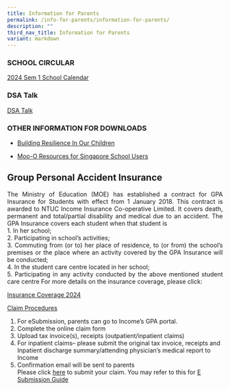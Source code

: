 ```yaml
---
title: Information for Parents
permalink: /info-for-parents/information-for-parents/
description: ""
third_nav_title: Information for Parents
variant: markdown
---
```

### SCHOOL CIRCULAR

[2024 Sem 1 School Calendar](/files/2024/BTPS_School_Calendar_2024_Sem1.pdf)

### DSA Talk
[DSA Talk](/files/2024/DSA_Talk_2024.pdf)


### OTHER INFORMATION FOR DOWNLOADS

* [Building Resilience In Our Children](/files/2022/Informations/Building%20Resilience%20in%20Our%20Children.pdf)

* [Moo-O Resources for Singapore School Users](https://plus.moo-o.com/sgschools)




<h2>Group Personal Accident Insurance</h2>
<p align="justify">
The Ministry of Education (MOE) has established a contract for GPA Insurance for Students with effect from 1 January 2018. This contract is awarded to NTUC Income Insurance Co-operative Limited. It covers death, permanent and total/partial disability and medical due to an accident. The GPA Insurance covers each student when that student is<br>
1.	In her school;<br>
2.	Participating in school’s activities;<br>
3.	Commuting from (or to) her place of residence, to (or from) the school’s premises or the place where an activity covered by the GPA Insurance will be conducted;<br>
4.	In the student care centre located in her school;<br>
5.	Participating in any activity conducted by the above mentioned student care centre
For more details on the insurance coverage, please click: </p>

  [Insurance Coverage 2024](/files/Product_Fact_Sheet_Year_2024.pdf)  

<u>Claim Procedures</u><br>
1.	For eSubmission, parents can go to Income’s GPA portal.<br>
2.	Complete the online claim form<br>
3.	Upload tax invoice(s), receipts (outpatient/inpatient claims)<br>
4.	For inpatient claims– please submit the original tax invoice, receipts and Inpatient discharge summary/attending physician’s medical report to Income<br>
5.	Confirmation email will be sent to parents<br>
Please click [here](https://studentgpa.incomegroupins.com.sg/#/) to submit your claim. You may refer to this for  [E Submission Guide](/files/2023/E_Submission_Guide.pdf)